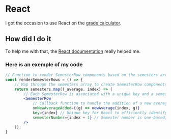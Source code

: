 # React <Badge type="tip" text="JS" />

I got the occasion to use React on the [grade calculator](../../projects/grades-calculator.md).

## How did I do it

To help me with that, the [React documentation](https://react.dev/learn) really helped me.

### Here is an exemple of my code

```jsx
// Function to render SemesterRow components based on the semesters array
const renderSemesterRows = () => {
    // Map through the semesters array to create SemesterRow components
    return semesters.map((_average, index) => (
        // Each SemesterRow is associated with a unique key and a semester number
        <SemesterRow
            // Callback function to handle the addition of a new average for the current semester
            onNewAverageAdded={(g) => newAverage(index, g)}
            key={index} // Unique key for React to efficiently identify each SemesterRow0
            semesterNumber={index + 1} // Semester number is one-based, so index + 1
        />
    ));
}

```